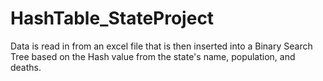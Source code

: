 # HashTable_StateProject
Data is read in from an excel file that is then inserted into a Binary Search Tree based on the Hash value from the state's name, population, and deaths. 
